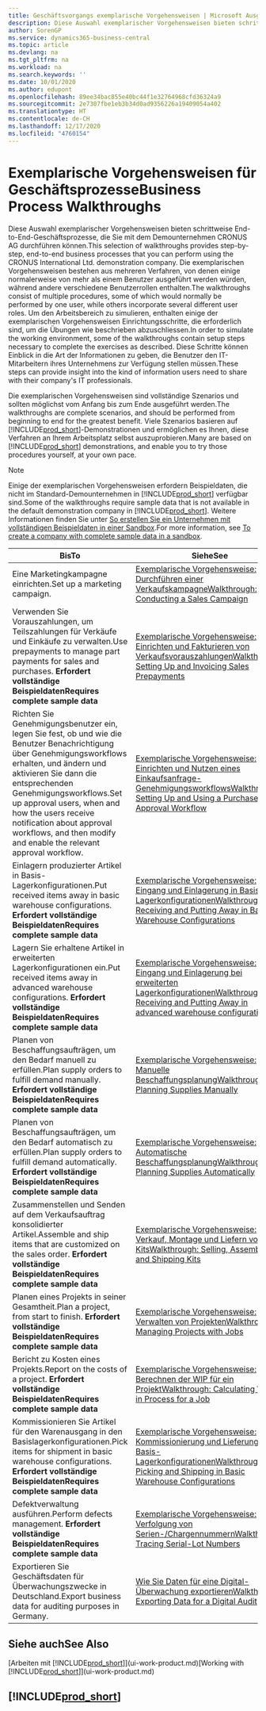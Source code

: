 ```yaml
---
title: Geschäftsvorgangs exemplarische Vorgehensweisen | Microsoft Ausgleich.
description: Diese Auswahl exemplarischer Vorgehensweisen bieten schrittweise End-to-End-Geschäftsprozesse, die Sie mit dem Demounternehmen CRONUS AG durchführen können.
author: SorenGP
ms.service: dynamics365-business-central
ms.topic: article
ms.devlang: na
ms.tgt_pltfrm: na
ms.workload: na
ms.search.keywords: ''
ms.date: 10/01/2020
ms.author: edupont
ms.openlocfilehash: 89ee34bac855e40bc44f1e32764968cfd36324a9
ms.sourcegitcommit: 2e7307fbe1eb3b34d0ad9356226a19409054a402
ms.translationtype: HT
ms.contentlocale: de-CH
ms.lasthandoff: 12/17/2020
ms.locfileid: "4760154"
---
```

# <a name="business-process-walkthroughs"></a><span data-ttu-id="ff307-103">Exemplarische Vorgehensweisen für Geschäftsprozesse</span><span class="sxs-lookup"><span data-stu-id="ff307-103">Business Process Walkthroughs</span></span>

<span data-ttu-id="ff307-104">Diese Auswahl exemplarischer Vorgehensweisen bieten schrittweise End-to-End-Geschäftsprozesse, die Sie mit dem Demounternehmen CRONUS AG durchführen können.</span><span class="sxs-lookup"><span data-stu-id="ff307-104">This selection of walkthroughs provides step-by-step, end-to-end business processes that you can perform using the CRONUS International Ltd. demonstration company.</span></span> <span data-ttu-id="ff307-105">Die exemplarischen Vorgehensweisen bestehen aus mehreren Verfahren, von denen einige normalerweise von mehr als einem Benutzer ausgeführt werden würden, während andere verschiedene Benutzerrollen enthalten.</span><span class="sxs-lookup"><span data-stu-id="ff307-105">The walkthroughs consist of multiple procedures, some of which would normally be performed by one user, while others incorporate several different user roles.</span></span> <span data-ttu-id="ff307-106">Um den Arbeitsbereich zu simulieren, enthalten einige der exemplarischen Vorgehensweisen Einrichtungsschritte, die erforderlich sind, um die Übungen wie beschrieben abzuschliessen.</span><span class="sxs-lookup"><span data-stu-id="ff307-106">In order to simulate the working environment, some of the walkthroughs contain setup steps necessary to complete the exercises as described.</span></span> <span data-ttu-id="ff307-107">Diese Schritte können Einblick in die Art der Informationen zu geben, die Benutzer den IT-Mitarbeitern ihres Unternehmens zur Verfügung stellen müssen.</span><span class="sxs-lookup"><span data-stu-id="ff307-107">These steps can provide insight into the kind of information users need to share with their company's IT professionals.</span></span>  

 <span data-ttu-id="ff307-108">Die exemplarischen Vorgehensweisen sind vollständige Szenarios und sollten möglichst vom Anfang bis zum Ende ausgeführt werden.</span><span class="sxs-lookup"><span data-stu-id="ff307-108">The walkthroughs are complete scenarios, and should be performed from beginning to end for the greatest benefit.</span></span> <span data-ttu-id="ff307-109">Viele Szenarios basieren auf [!INCLUDE[prod_short](includes/prod_short.md)]-Demonstrationen und ermöglichen es Ihnen, diese Verfahren an Ihrem Arbeitsplatz selbst auszuprobieren.</span><span class="sxs-lookup"><span data-stu-id="ff307-109">Many are based on [!INCLUDE[prod_short](includes/prod_short.md)] demonstrations, and enable you to try those procedures yourself, at your own pace.</span></span>  

> [!NOTE]
> <span data-ttu-id="ff307-110">Einige der exemplarischen Vorgehensweisen erfordern Beispieldaten, die nicht im Standard-Demounternehmen in [!INCLUDE[prod_short](includes/prod_short.md)] verfügbar sind.</span><span class="sxs-lookup"><span data-stu-id="ff307-110">Some of the walkthroughs require sample data that is not available in the default demonstration company in [!INCLUDE[prod_short](includes/prod_short.md)].</span></span> <span data-ttu-id="ff307-111">Weitere Informationen finden Sie unter [So erstellen Sie ein Unternehmen mit vollständigen Beispieldaten in einer Sandbox](across-how-create-sandbox-environment.md#to-create-a-company-with-complete-sample-data-in-a-sandbox).</span><span class="sxs-lookup"><span data-stu-id="ff307-111">For more information, see [To create a company with complete sample data in a sandbox](across-how-create-sandbox-environment.md#to-create-a-company-with-complete-sample-data-in-a-sandbox).</span></span>

|<span data-ttu-id="ff307-112">Bis</span><span class="sxs-lookup"><span data-stu-id="ff307-112">To</span></span>|<span data-ttu-id="ff307-113">Siehe</span><span class="sxs-lookup"><span data-stu-id="ff307-113">See</span></span>|  
|--------|---------|  
|<span data-ttu-id="ff307-114">Eine Marketingkampagne einrichten.</span><span class="sxs-lookup"><span data-stu-id="ff307-114">Set up a marketing campaign.</span></span>|[<span data-ttu-id="ff307-115">Exemplarische Vorgehensweise: Durchführen einer Verkaufskampagne</span><span class="sxs-lookup"><span data-stu-id="ff307-115">Walkthrough: Conducting a Sales Campaign</span></span>](walkthrough-conducting-a-sales-campaign.md)|  
|<span data-ttu-id="ff307-116">Verwenden Sie Vorauszahlungen, um Teilszahlungen für Verkäufe und Einkäufe zu verwalten.</span><span class="sxs-lookup"><span data-stu-id="ff307-116">Use prepayments to manage part payments for sales and purchases.</span></span> <span data-ttu-id="ff307-117">**Erfordert vollständige Beispieldaten**</span><span class="sxs-lookup"><span data-stu-id="ff307-117">**Requires complete sample data**</span></span> |[<span data-ttu-id="ff307-118">Exemplarische Vorgehensweise: Einrichten und Fakturieren von Verkaufsvorauszahlungen</span><span class="sxs-lookup"><span data-stu-id="ff307-118">Walkthrough: Setting Up and Invoicing Sales Prepayments</span></span>](walkthrough-setting-up-and-invoicing-sales-prepayments.md)|  
|<span data-ttu-id="ff307-119">Richten Sie Genehmigungsbenutzer ein, legen Sie fest, ob und wie die Benutzer Benachrichtigung über Genehmigungsworkflows erhalten, und ändern und aktivieren Sie dann die entsprechenden Genehmigungsworkflows.</span><span class="sxs-lookup"><span data-stu-id="ff307-119">Set up approval users, when and how the users receive notification about approval workflows, and then modify and enable the relevant approval workflow.</span></span>|[<span data-ttu-id="ff307-120">Exemplarische Vorgehensweise: Einrichten und Nutzen eines Einkaufsanfrage-Genehmigungsworkflows</span><span class="sxs-lookup"><span data-stu-id="ff307-120">Walkthrough: Setting Up and Using a Purchase Approval Workflow</span></span>](walkthrough-setting-up-and-using-a-purchase-approval-workflow.md)|  
|<span data-ttu-id="ff307-121">Einlagern produzierter Artikel in Basis-Lagerkonfigurationen.</span><span class="sxs-lookup"><span data-stu-id="ff307-121">Put received items away in basic warehouse configurations.</span></span> <span data-ttu-id="ff307-122">**Erfordert vollständige Beispieldaten**</span><span class="sxs-lookup"><span data-stu-id="ff307-122">**Requires complete sample data**</span></span>|[<span data-ttu-id="ff307-123">Exemplarische Vorgehensweise: Eingang und Einlagerung in Basis-Lagerkonfigurationen</span><span class="sxs-lookup"><span data-stu-id="ff307-123">Walkthrough: Receiving and Putting Away in Basic Warehouse Configurations</span></span>](walkthrough-receiving-and-putting-away-in-basic-warehousing.md)|  
|<span data-ttu-id="ff307-124">Lagern Sie erhaltene Artikel in erweiterten Lagerkonfigurationen ein.</span><span class="sxs-lookup"><span data-stu-id="ff307-124">Put received items away in advanced warehouse configurations.</span></span> <span data-ttu-id="ff307-125">**Erfordert vollständige Beispieldaten**</span><span class="sxs-lookup"><span data-stu-id="ff307-125">**Requires complete sample data**</span></span>|[<span data-ttu-id="ff307-126">Exemplarische Vorgehensweise: Eingang und Einlagerung bei erweiterten Lagerkonfigurationen</span><span class="sxs-lookup"><span data-stu-id="ff307-126">Walkthrough: Receiving and Putting Away in advanced warehouse configurations</span></span>](walkthrough-receiving-and-putting-away-in-advanced-warehousing.md)|  
|<span data-ttu-id="ff307-127">Planen von Beschaffungsaufträgen, um den Bedarf manuell zu erfüllen.</span><span class="sxs-lookup"><span data-stu-id="ff307-127">Plan supply orders to fulfill demand manually.</span></span> <span data-ttu-id="ff307-128">**Erfordert vollständige Beispieldaten**</span><span class="sxs-lookup"><span data-stu-id="ff307-128">**Requires complete sample data**</span></span>|[<span data-ttu-id="ff307-129">Exemplarische Vorgehensweise: Manuelle Beschaffungsplanung</span><span class="sxs-lookup"><span data-stu-id="ff307-129">Walkthrough: Planning Supplies Manually</span></span>](walkthrough-planning-supplies-manually.md)|  
|<span data-ttu-id="ff307-130">Planen von Beschaffungsaufträgen, um den Bedarf automatisch zu erfüllen.</span><span class="sxs-lookup"><span data-stu-id="ff307-130">Plan supply orders to fulfill demand automatically.</span></span> <span data-ttu-id="ff307-131">**Erfordert vollständige Beispieldaten**</span><span class="sxs-lookup"><span data-stu-id="ff307-131">**Requires complete sample data**</span></span>|[<span data-ttu-id="ff307-132">Exemplarische Vorgehensweise: Automatische Beschaffungsplanung</span><span class="sxs-lookup"><span data-stu-id="ff307-132">Walkthrough: Planning Supplies Automatically</span></span>](walkthrough-planning-supplies-automatically.md)|  
|<span data-ttu-id="ff307-133">Zusammenstellen und Senden auf dem Verkaufsauftrag konsolidierter Artikel.</span><span class="sxs-lookup"><span data-stu-id="ff307-133">Assemble and ship items that are customized on the sales order.</span></span> <span data-ttu-id="ff307-134">**Erfordert vollständige Beispieldaten**</span><span class="sxs-lookup"><span data-stu-id="ff307-134">**Requires complete sample data**</span></span>|[<span data-ttu-id="ff307-135">Exemplarische Vorgehensweise: Verkauf, Montage und Liefern von Kits</span><span class="sxs-lookup"><span data-stu-id="ff307-135">Walkthrough: Selling, Assembling, and Shipping Kits</span></span>](walkthrough-selling-assembling-and-shipping-kits.md)|  
|<span data-ttu-id="ff307-136">Planen eines Projekts in seiner Gesamtheit.</span><span class="sxs-lookup"><span data-stu-id="ff307-136">Plan a project, from start to finish.</span></span> <span data-ttu-id="ff307-137">**Erfordert vollständige Beispieldaten**</span><span class="sxs-lookup"><span data-stu-id="ff307-137">**Requires complete sample data**</span></span>|[<span data-ttu-id="ff307-138">Exemplarische Vorgehensweise: Verwalten von Projekten</span><span class="sxs-lookup"><span data-stu-id="ff307-138">Walkthrough: Managing Projects with Jobs</span></span>](walkthrough-managing-projects-with-jobs.md)|  
|<span data-ttu-id="ff307-139">Bericht zu Kosten eines Projekts.</span><span class="sxs-lookup"><span data-stu-id="ff307-139">Report on the costs of a project.</span></span> <span data-ttu-id="ff307-140">**Erfordert vollständige Beispieldaten**</span><span class="sxs-lookup"><span data-stu-id="ff307-140">**Requires complete sample data**</span></span>|[<span data-ttu-id="ff307-141">Exemplarische Vorgehensweise: Berechnen der WIP für ein Projekt</span><span class="sxs-lookup"><span data-stu-id="ff307-141">Walkthrough: Calculating Work in Process for a Job</span></span>](walkthrough-calculating-work-in-process-for-a-job.md)|  
|<span data-ttu-id="ff307-142">Kommissionieren Sie Artikel für den Warenausgang in den Basislagerkonfigurationen.</span><span class="sxs-lookup"><span data-stu-id="ff307-142">Pick items for shipment in basic warehouse configurations.</span></span> <span data-ttu-id="ff307-143">**Erfordert vollständige Beispieldaten**</span><span class="sxs-lookup"><span data-stu-id="ff307-143">**Requires complete sample data**</span></span>|[<span data-ttu-id="ff307-144">Exemplarische Vorgehensweise: Kommissionierung und Lieferung in Basis-Lagerkonfigurationen</span><span class="sxs-lookup"><span data-stu-id="ff307-144">Walkthrough: Picking and Shipping in Basic Warehouse Configurations</span></span>](walkthrough-picking-and-shipping-in-basic-warehousing.md)|  
|<span data-ttu-id="ff307-145">Defektverwaltung ausführen.</span><span class="sxs-lookup"><span data-stu-id="ff307-145">Perform defects management.</span></span> <span data-ttu-id="ff307-146">**Erfordert vollständige Beispieldaten**</span><span class="sxs-lookup"><span data-stu-id="ff307-146">**Requires complete sample data**</span></span>|[<span data-ttu-id="ff307-147">Exemplarische Vorgehensweise: Verfolgung von Serien-/Chargennummern</span><span class="sxs-lookup"><span data-stu-id="ff307-147">Walkthrough: Tracing Serial-Lot Numbers</span></span>](walkthrough-tracing-serial-lot-numbers.md)|
|<span data-ttu-id="ff307-148">Exportieren Sie Geschäftsdaten für Überwachungszwecke in Deutschland.</span><span class="sxs-lookup"><span data-stu-id="ff307-148">Export business data for auditing purposes in Germany.</span></span>|[<span data-ttu-id="ff307-149">Wie Sie Daten für eine Digital-Überwachung exportieren</span><span class="sxs-lookup"><span data-stu-id="ff307-149">Walkthrough: Exporting Data for a Digital Audit</span></span>](LocalFunctionality/Germany/walkthrough-exporting-data-for-a-digital-audit.md)|

## <a name="see-also"></a><span data-ttu-id="ff307-150">Siehe auch</span><span class="sxs-lookup"><span data-stu-id="ff307-150">See Also</span></span>

<span data-ttu-id="ff307-151">[Arbeiten mit [!INCLUDE[prod_short](includes/prod_short.md)]](ui-work-product.md)</span><span class="sxs-lookup"><span data-stu-id="ff307-151">[Working with [!INCLUDE[prod_short](includes/prod_short.md)]](ui-work-product.md)</span></span>  

## [!INCLUDE[prod_short](includes/free_trial_md.md)]  
